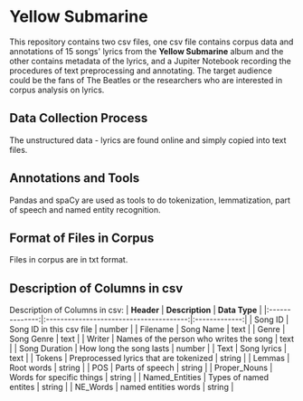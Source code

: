 # Yellow Submarine
This repository contains two csv files, one csv file contains corpus data and annotations of 15 songs' lyrics from the **Yellow Submarine** album and the other contains metadata of the lyrics, and a Jupiter Notebook recording the procedures of text preprocessing and annotating. The target audience could be the fans of The Beatles or the researchers who are interested in corpus analysis on lyrics.
## Data Collection Process
The unstructured data - lyrics are found online and simply copied into text files.
## Annotations and Tools
Pandas and spaCy are used as tools to do tokenization, lemmatization, part of speech and named entity recognition.
## Format of Files in Corpus
Files in corpus are in txt format.
## Description of Columns in csv
Description of Columns in csv:
|   **Header**   |             **Description**             | **Data Type** |
|:--------------:|:---------------------------------------:|:-------------:|
|     Song ID    |         Song ID in this csv file        |     number    |
|    Filename    |                Song Name                |      text     |
|      Genre     |                Song Genre               |      text     |
|     Writer     | Names of the person who writes the song |      text     |
|  Song Duration |         How long the song lasts         |     number    |
|      Text      |               Song lyrics               |      text     |
|     Tokens     |  Preprocessed lyrics that are tokenized |     string    |
|     Lemmas     |                Root words               |     string    |
|       POS      |             Parts of speech             |     string    |
|  Proper_Nouns  |        Words for specific things        |     string    |
| Named_Entities |          Types of named entites         |     string    |
|    NE_Words    |           named entities words          |     string    |

